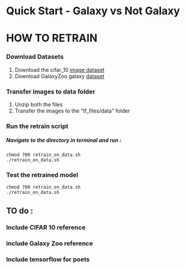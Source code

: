# Quick Start - Galaxy vs Not Galaxy #


HOW TO RETRAIN
==============


### Download Datasets ###
1. Download the cifar_10 [image dataset](https://www.cs.toronto.edu/~kriz/cifar-10-python.tar.gz)
2. Download GalaxyZoo galaxy [dataset](https://www.kaggle.com/c/3175/download-all)


### Transfer images to data folder ###
1. Unzip both the files
2. Transfer the images to the "tf_files/data" folder



### Run the retrain script ###

##### Navigate to the directory in terminal and run : #####

```console
chmod 700 retrain_on_data.sh
./retrain_on_data.sh
```

### Test the retrained model ###

```console
chmod 700 retrain_on_data.sh
./retrain_on_data.sh
```










## TO do :

### Include CIFAR 10 reference ###
### include Galaxy Zoo reference ###
### Include tensorflow for poets ###